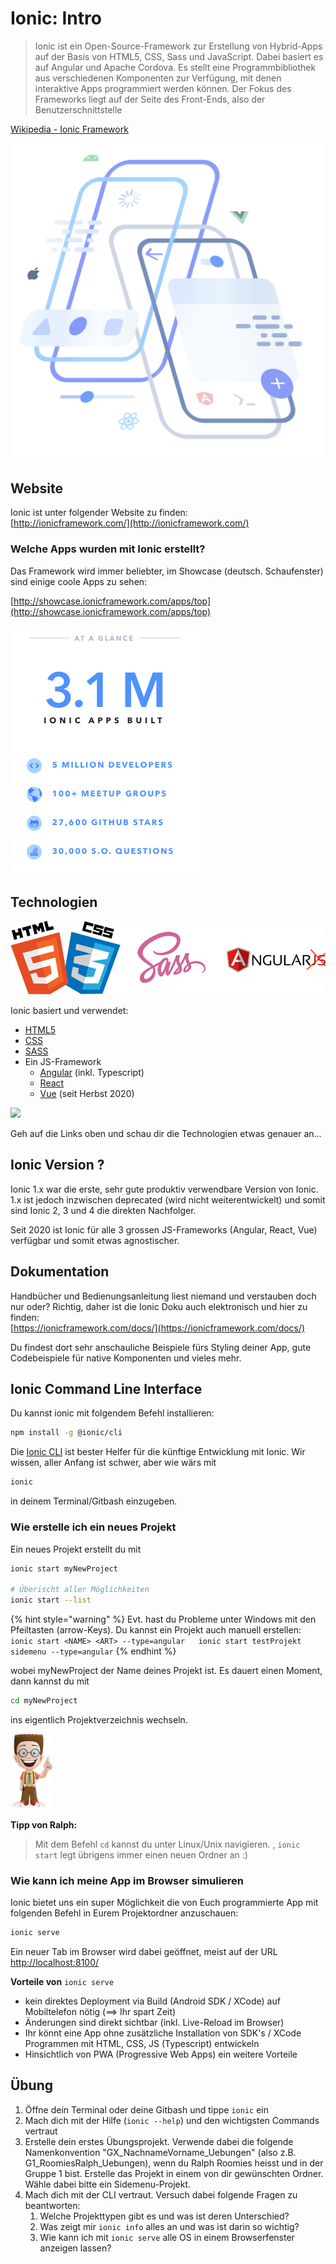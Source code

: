 # Ionic: Intro

> Ionic ist ein Open-Source-Framework zur Erstellung von Hybrid-Apps auf der Basis von HTML5, CSS, Sass und JavaScript. Dabei basiert es auf Angular und Apache Cordova. Es stellt eine Programmbibliothek aus verschiedenen Komponenten zur Verfügung, mit denen interaktive Apps programmiert werden können. Der Fokus des Frameworks liegt auf der Seite des Front-Ends, also der Benutzerschnittstelle

[Wikipedia - Ionic Framework](https://enz.lu/7t)

![](../.gitbook/assets/image%20%2811%29.png)

## Website

Ionic ist unter folgender Website zu finden:  
[http://ionicframework.com/](http://ionicframework.com/)

### Welche Apps wurden mit Ionic erstellt?

Das Framework wird immer beliebter, im Showcase \(deutsch. Schaufenster\) sind einige coole Apps zu sehen:

[http://showcase.ionicframework.com/apps/top](http://showcase.ionicframework.com/apps/top)

![](../.gitbook/assets/ionic-usage.png)

## Technologien

![](../.gitbook/assets/html_css_angular.png)

Ionic basiert und verwendet:

* [HTML5](https://de.wikipedia.org/wiki/HTML5)
* [CSS](https://de.wikipedia.org/wiki/Cascading_Style_Sheets)
* [SASS](http://sass-lang.com/)
* Ein JS-Framework
  * [Angular](https://angular.io/) \(inkl. Typescript\)
  * [React](https://ionicframework.com/docs/react)
  * [Vue](https://ionicframework.com/docs/vue/your-first-app) \(seit Herbst 2020\)

![](https://ionicframework.com/img/homepage/frameworks.png)



Geh auf die Links oben und schau dir die Technologien etwas genauer an...

## Ionic Version ?

Ionic 1.x war die erste, sehr gute produktiv verwendbare Version von Ionic. 1.x ist jedoch inzwischen deprecated \(wird nicht weiterentwickelt\) und somit sind Ionic 2, 3 und 4 die direkten Nachfolger.

Seit 2020 ist Ionic für alle 3 grossen JS-Frameworks \(Angular, React, Vue\) verfügbar und somit etwas agnostischer. 

## Dokumentation

Handbücher und Bedienungsanleitung liest niemand und verstauben doch nur oder? Richtig, daher ist die Ionic Doku auch elektronisch und hier zu finden:  
[https://ionicframework.com/docs/](https://ionicframework.com/docs/)

Du findest dort sehr anschauliche Beispiele fürs Styling deiner App, gute Codebeispiele für native Komponenten und vieles mehr.

## Ionic Command Line Interface

Du kannst ionic mit folgendem Befehl installieren:

```bash
npm install -g @ionic/cli
```

Die [Ionic CLI](https://ionicframework.com/docs/cli/) ist bester Helfer für die künftige Entwicklung mit Ionic. Wir wissen, aller Anfang ist schwer, aber wie wärs mit

```bash
ionic
```

in deinem Terminal/Gitbash einzugeben.

### Wie erstelle ich ein neues Projekt

Ein neues Projekt erstellt du mit

```bash
ionic start myNewProject

# Überischt aller Möglichkeiten
ionic start --list
```

{% hint style="warning" %}
Evt. hast du Probleme unter Windows mit den Pfeiltasten \(arrow-Keys\). Du kannst ein Projekt auch manuell erstellen:  
`ionic start <NAME> <ART> --type=angular  
ionic start testProjekt sidemenu --type=angular`
{% endhint %}

wobei myNewProject der Name deines Projekt ist. Es dauert einen Moment, dann kannst du mit

```bash
cd myNewProject
```

ins eigentlich Projektverzeichnis wechseln.

![](../.gitbook/assets/ralph_tipp.png)

**Tipp von Ralph:**

> Mit dem Befehl `cd` kannst du unter Linux/Unix navigieren. , `ionic start` legt übrigens immer einen neuen Ordner an :\)

### Wie kann ich meine App im Browser simulieren

Ionic bietet uns ein super Möglichkeit die von Euch programmierte App mit folgenden Befehl in Eurem Projektordner anzuschauen:

```bash
ionic serve
```

Ein neuer Tab im Browser wird dabei geöffnet, meist auf der URL [http://localhost:8100/](http://localhost:8100/)

**Vorteile von** `ionic serve`

* kein direktes Deployment via Build \(Android SDK / XCode\) auf Mobiltelefon nötig \(==&gt; Ihr spart Zeit\)
* Änderungen sind direkt sichtbar \(inkl. Live-Reload im Browser\)
* Ihr könnt eine App ohne zusätzliche Installation von SDK's / XCode Programmen mit HTML, CSS, JS \(Typescript\) entwickeln
* Hinsichtlich von PWA \(Progressive Web Apps\) ein weitere Vorteile



## Übung

1. Öffne dein Terminal oder deine Gitbash und tippe `ionic` ein
2. Mach dich mit der Hilfe \(`ionic --help`\) und den wichtigsten Commands vertraut
3. Erstelle dein erstes Übungsprojekt. Verwende dabei die folgende Namenkonvention "GX\_NachnameVorname\_Uebungen" \(also z.B. G1\_RoomiesRalph\_Uebungen\), wenn du Ralph Roomies heisst und in der Gruppe 1 bist. Erstelle das Projekt in einem von dir gewünschten Ordner. Wähle dabei bitte ein Sidemenu-Projekt.
4. Mach dich mit der CLI vertraut. Versuch dabei folgende Fragen zu beantworten:
   1. Welche Projekttypen gibt es und was ist deren Unterschied?
   2. Was zeigt mir `ionic info` alles an und was ist darin so wichtig?
   3. Wie kann ich mit `ionic serve` alle OS in einem Browserfenster anzeigen lassen?


